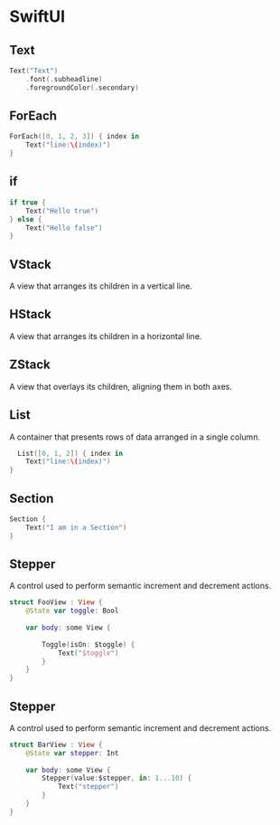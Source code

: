# SwiftUI

## Text

```swift
Text("Text")
    .font(.subheadline)
    .foregroundColor(.secondary)

```

## ForEach

```swift
ForEach([0, 1, 2, 3]) { index in
    Text("line:\(index)")
}
```

## if

```swift
if true {
    Text("Hello true")
} else {
    Text("Hello false")
}
```

## VStack

A view that arranges its children in a vertical line.

## HStack

A view that arranges its children in a horizontal line.

## ZStack

A view that overlays its children, aligning them in both axes.

## List

 A container that presents rows of data arranged in a single column.

```swift
  List([0, 1, 2]) { index in
    Text("line:\(index)")
}
```

## Section

```swift
Section {
    Text("I am in a Section")
}

```

## Stepper

A control used to perform semantic increment and decrement actions.
```swift
struct FooView : View {
    @State var toggle: Bool
    
    var body: some View {
        
        Toggle(isOn: $toggle) {
            Text("$toggle")
        }
    }
}

```

## Stepper

A control used to perform semantic increment and decrement actions.
```swift
struct BarView : View {
    @State var stepper: Int
    
    var body: some View {
        Stepper(value:$stepper, in: 1...10) {
            Text("stepper")
        }
    }
}

```